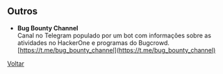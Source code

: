 ## Outros

- **Bug Bounty Channel**  
  Canal no Telegram populado por um bot com informações sobre as atividades no
  HackerOne e programas do Bugcrowd.  
  [https://t.me/bug_bounty_channel](https://t.me/bug_bounty_channel)

[Voltar](../)